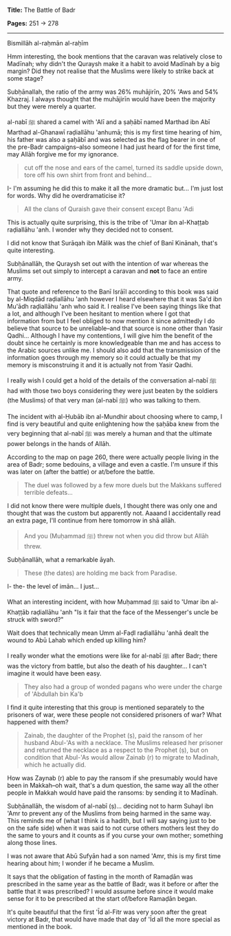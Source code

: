 **Title:** The Battle of Badr

**Pages:** 251 -> 278

---

Bismillāh al-raḥmān al-raḥīm

Hmm interesting, the book mentions that the caravan was relatively close to Madīnah; why didn't the Quraysh make it a habit to avoid Madīnah by a big margin? Did they not realise that the Muslims were likely to strike back at some stage?

Subḥānallah, the ratio of the army was 26% muhājirīn, 20% 'Aws and 54% Khazraj. I always thought that the muhājirīn would have been the majority but they were merely a quarter.

al-nabī ﷺ shared a camel with 'Alī and a ṣaḥābī named Marthad ibn Abī Marthad al-Ghanawī raḍiallāhu 'anhumā; this is my first time hearing of him, his father was also a ṣaḥābī and was selected as the flag bearer in one of the pre-Badr campaigns–also someone I had just heard of for the first time, may Allāh forgive me for my ignorance.

> cut off the nose and ears of the camel, turned its saddle upside down, tore off his own shirt from front and behind...

I- I'm assuming he did this to make it all the more dramatic but... I'm just lost for words. Why did he overdramaticise it?

> All the clans of Quraish gave their consent except Banu 'Adi

This is actually quite surprising, this is the tribe of 'Umar ibn al-Khaṭṭab raḍiallāhu 'anh. I wonder why they decided not to consent.

I did not know that Surāqah ibn Mālik was the chief of Banī Kinānah, that's quite interesting.

Subḥānallāh, the Quraysh set out with the intention of war whereas the Muslims set out simply to intercept a caravan and **not** to face an entire army.

That quote and reference to the Banī Isrāīl according to this book was said by al-Miqdād raḍiallāhu 'anh however I heard elsewhere that it was Sa'd ibn Mu'ādh raḍiallāhu 'anh who said it. I realise I've been saying things like that a lot, and although I've been hesitant to mention where I got that information from but I feel obliged to now mention it since admittedly I do believe that source to be unreliable–and that source is none other than Yasir Qadhi... Although I have my contentions, I will give him the benefit of the doubt since he certainly is more knowledgeable than me and has access to the Arabic sources unlike me. I should also add that the transmission of the information goes through my memory so it could actually be that my memory is misconstruing it and it is actually not from Yasir Qadhi.

I really wish I could get a hold of the details of the conversation al-nabī ﷺ had with those two boys considering they were just beaten by the soldiers (the Muslims) of that very man (al-nabī ﷺ) who was talking to them.

The incident with al-Ḥubāb ibn al-Mundhir about choosing where to camp, I find is very beautiful and quite enlightening how the ṣaḥāba knew from the very beginning that al-nabī ﷺ was merely a human and that the ultimate power belongs in the hands of Allāh.

According to the map on page 260, there were actually people living in the area of Badr; some bedouins, a village and even a castle. I'm unsure if this was later on (after the battle) or at/before the battle.

> The duel was followed by a few more duels but the Makkans suffered terrible defeats...

I did not know there were multiple duels, I thought there was only one and thought that was the custom but apparently not. Aaaand I accidentally read an extra page, I'll continue from here tomorrow in shā allāh.

> And you (Muḥammad ﷺ) threw not when you did throw but Allāh threw.

Subḥānallāh, what a remarkable āyah.

> These (the dates) are holding me back from Paradise.

I- the- the level of imān... I just...

What an interesting incident, with how Muḥammad ﷺ said to 'Umar ibn al-Khaṭṭāb raḍiallāhu 'anh "Is it fair that the face of the Messenger's uncle be struck with sword?"

Wait does that technically mean Umm al-Faḍl raḍiallāhu 'anhā dealt the wound to Abū Lahab which ended up killing him?

I really wonder what the emotions were like for al-nabī ﷺ after Badr; there was the victory from battle, but also the death of his daughter... I can't imagine it would have been easy.

> They also had a group of wonded pagans who were under the charge of 'Abdullah bin Ka'b 

I find it quite interesting that this group is mentioned separately to the prisoners of war, were these people not considered prisoners of war? What happened with them?

> Zainab, the daughter of the Prophet (ṣ), paid the ransom of her husband Abul-'As with a necklace. The Muslims released her prisoner and returned the necklace as a respect to the Prophet (ṣ), but on condition that Abul-'As would allow Zainab (r) to migrate to Madinah, which he actually did.

How was Zaynab (r) able to pay the ransom if she presumably would have been in Makkah–oh wait, that's a dum question, the same way all the other people in Makkah would have paid the ransoms: by sending it to Madīnah.

Subḥānallāh, the wisdom of al-nabī (ṣ)... deciding not to harm Suhayl ibn 'Amr to prevent any of the Muslims from being harmed in the same way. This reminds me of (what I think is a hadith, but I will say saying just to be on the safe side) when it was said to not curse others mothers lest they do the same to yours and it counts as if you curse your own mother; something along those lines.

I was not aware that Abū Sufyān had a son named 'Amr, this is my first time hearing about him; I wonder if he became a Muslim.

It says that the obligation of fasting in the month of Ramaḍān was prescribed in the same year as the battle of Badr, was it before or after the battle that it was prescribed? I would assume before since it would make sense for it to be prescribed at the start of/before Ramaḍān began.

It's quite beautiful that the first 'Īd al-Fitr was very soon after the great victory at Badr, that would have made that day of 'Īd all the more special as mentioned in the book.